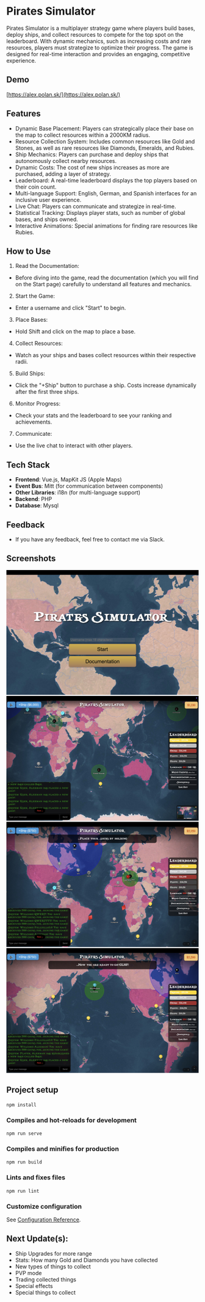 # Pirates Simulator
Pirates Simulator is a multiplayer strategy game where players build bases, deploy ships, and collect resources to compete for the top spot on the leaderboard. With dynamic mechanics, such as increasing costs and rare resources, players must strategize to optimize their progress. The game is designed for real-time interaction and provides an engaging, competitive experience.

## Demo
[https://alex.polan.sk/](https://alex.polan.sk/)

## Features
- Dynamic Base Placement: Players can strategically place their base on the map to collect resources within a 2000KM radius.
- Resource Collection System: Includes common resources like Gold and Stones, as well as rare resources like Diamonds, Emeralds, and Rubies.
- Ship Mechanics: Players can purchase and deploy ships that autonomously collect nearby resources.
- Dynamic Costs: The cost of new ships increases as more are purchased, adding a layer of strategy.
- Leaderboard: A real-time leaderboard displays the top players based on their coin count.
- Multi-language Support: English, German, and Spanish interfaces for an inclusive user experience.
- Live Chat: Players can communicate and strategize in real-time.
- Statistical Tracking: Displays player stats, such as number of global bases, and ships owned.
- Interactive Animations: Special animations for finding rare resources like Rubies.

## How to Use

1. Read the Documentation:
- Before diving into the game, read the documentation (which you will find on the Start page) carefully to understand all features and mechanics.

2. Start the Game:
- Enter a username and click "Start" to begin.

3. Place Bases:

- Hold Shift and click on the map to place a base.

4. Collect Resources:

- Watch as your ships and bases collect resources within their respective radii.

5. Build Ships:

- Click the "+Ship" button to purchase a ship. Costs increase dynamically after the first three ships.

6. Monitor Progress:

- Check your stats and the leaderboard to see your ranking and achievements.

7. Communicate:

- Use the live chat to interact with other players.

## Tech Stack

- **Frontend**: Vue.js, MapKit JS (Apple Maps)
- **Event Bus**: Mitt (for communication between components)
- **Other Libraries**: i18n (for multi-language support)
- **Backend**: PHP
- **Database**: Mysql 

## Feedback
- If you have any feedback, feel free to contact me via Slack.

## Screenshots
![Registration](screenshots/4.jpg)
![Gameplay](screenshots/1.jpg)
![Gameplay](screenshots/2.jpg)
![Gameplay](screenshots/3.jpg)

## Project setup
```
npm install
```

### Compiles and hot-reloads for development
```
npm run serve
```

### Compiles and minifies for production
```
npm run build
```

### Lints and fixes files
```
npm run lint
```

### Customize configuration
See [Configuration Reference](https://cli.vuejs.org/config/).

## Next Update(s):
- Ship Upgrades for more range
- Stats: How many Gold and Diamonds you have collected
- New types of things to collect
- PVP mode
- Trading collected things
- Special effects
- Special things to collect
